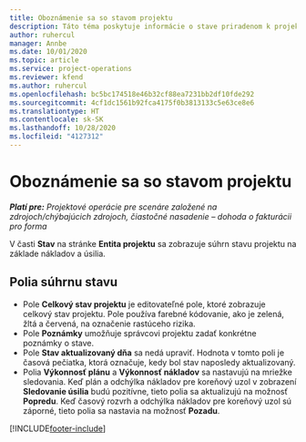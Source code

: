 ```yaml
---
title: Oboznámenie sa so stavom projektu
description: Táto téma poskytuje informácie o stave priradenom k projektom v Dynamics 365 Project Operations.
author: ruhercul
manager: Annbe
ms.date: 10/01/2020
ms.topic: article
ms.service: project-operations
ms.reviewer: kfend
ms.author: ruhercul
ms.openlocfilehash: bc5bc174518e46b32cf88ea7231bb2df10fde292
ms.sourcegitcommit: 4cf1dc1561b92fca4175f0b3813133c5e63ce8e6
ms.translationtype: HT
ms.contentlocale: sk-SK
ms.lasthandoff: 10/28/2020
ms.locfileid: "4127312"
---
```

# <a name="understand-project-status"></a>Oboznámenie sa so stavom projektu

_**Platí pre:** Projektové operácie pre scenáre založené na zdrojoch/chýbajúcich zdrojoch, čiastočné nasadenie – dohoda o fakturácii pro forma_


V časti **Stav** na stránke **Entita projektu** sa zobrazuje súhrn stavu projektu na základe nákladov a úsilia.


## <a name="status-summary-fields"></a>Polia súhrnu stavu

- Pole **Celkový stav projektu** je editovateľné pole, ktoré zobrazuje celkový stav projektu. Pole používa farebné kódovanie, ako je zelená, žltá a červená, na označenie rastúceho rizika. 
- Pole **Poznámky** umožňuje správcovi projektu zadať konkrétne poznámky o stave. 
- Pole **Stav aktualizovaný dňa** sa nedá upraviť. Hodnota v tomto poli je časová pečiatka, ktorá označuje, kedy bol stav naposledy aktualizovaný.
- Polia **Výkonnosť plánu** a **Výkonnosť nákladov** sa nastavujú na mriežke sledovania. Keď plán a odchýlka nákladov pre koreňový uzol v zobrazení **Sledovanie úsilia** budú pozitívne, tieto polia sa aktualizujú na možnosť **Popredu**. Keď časový rozvrh a odchýlka nákladov pre koreňový uzol sú záporné, tieto polia sa nastavia na možnosť **Pozadu**.


[!INCLUDE[footer-include](../includes/footer-banner.md)]
